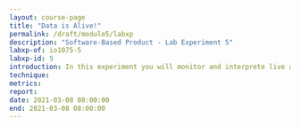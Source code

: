 ```yaml
---
layout: course-page
title: "Data is Alive!"
permalink: /draft/module5/labxp
description: "Software-Based Product - Lab Experiment 5"
labxp-of: io1075-5
labxp-id: 5
introduction: In this experiment you will monitor and interprete live activity data from a smartphone.
technique:
metrics:
report:
date: 2021-03-08 08:00:00
end: 2021-03-08 08:00:00
---
```

